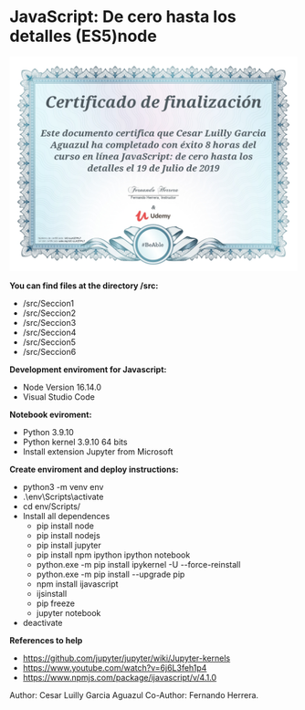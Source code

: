 # JavaScript: De cero hasta los detalles (ES5)node

![img](image/README/1645504036813.png)

**You can find files at the directory /src:**

* /src/Seccion1
* /src/Seccion2
* /src/Seccion3
* /src/Seccion4
* /src/Seccion5
* /src/Seccion6

**Development enviroment for Javascript:**

- Node Version 16.14.0
- Visual Studio Code

**Notebook eviroment:**

- Python 3.9.10
- Python kernel 3.9.10 64 bits
- Install extension Jupyter from Microsoft

**Create enviroment and deploy instructions:**

- python3 -m venv env
- .\env\Scripts\activate
- cd env/Scripts/
- Install all dependences
  - pip install node
  - pip install nodejs
  - pip install jupyter
  - pip install npm ipython ipython notebook
  - python.exe -m pip install ipykernel -U --force-reinstall
  - python.exe -m pip install --upgrade pip
  - npm install ijavascript
  - ijsinstall
  - pip freeze
  - jupyter notebook
- deactivate

**References to help**

- https://github.com/jupyter/jupyter/wiki/Jupyter-kernels
- https://www.youtube.com/watch?v=6j6L3feh1p4
- https://www.npmjs.com/package/ijavascript/v/4.1.0


Author: Cesar Luilly Garcia Aguazul
Co-Author: Fernando Herrera.
